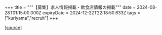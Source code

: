+++
title = """【募集】求人情報掲載・飲食店情報の掲載"""
date = 2024-08-28T01:15:00.000Z
expiryDate = 2024-12-22T22:18:50.633Z
tags = ["kuriyama","recruit"]
+++


[[source]](https://www.town.kuriyama.hokkaido.jp/soshiki/46/26544.html)
